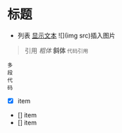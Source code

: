 # 标题
- 列表
[显示文本](address)
![](img src)插入图片
> 引用
*粗体*
**斜体**
`代码引用`
```
多
段
代
码
```
- [x] item
- [] item
- [] item



